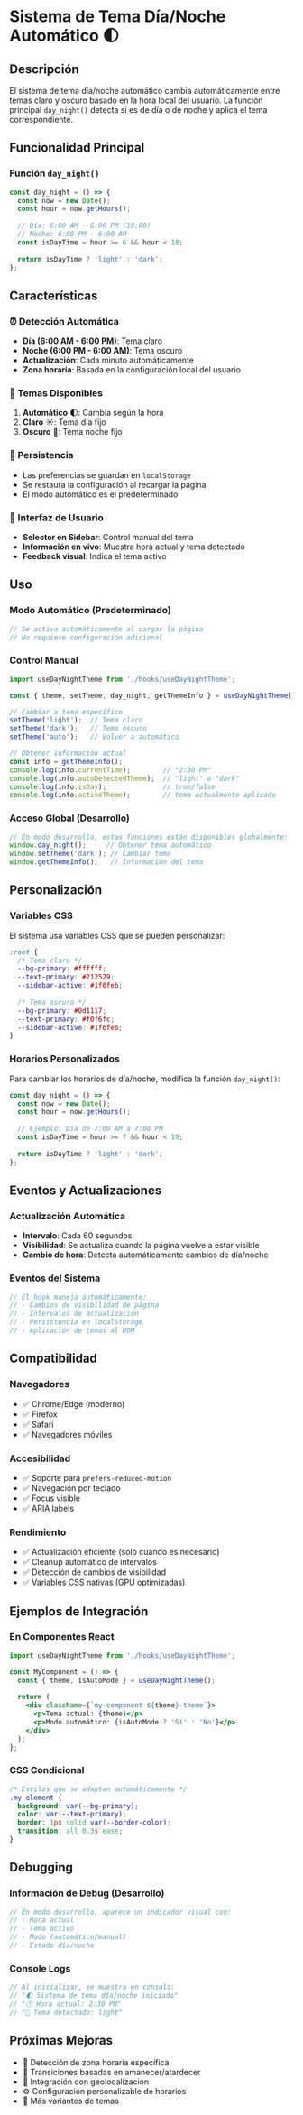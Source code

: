 # Sistema de Tema Día/Noche Automático 🌓

## Descripción

El sistema de tema día/noche automático cambia automáticamente entre temas claro y oscuro basado en la hora local del usuario. La función principal `day_night()` detecta si es de día o de noche y aplica el tema correspondiente.

## Funcionalidad Principal

### Función `day_night()`
```javascript
const day_night = () => {
  const now = new Date();
  const hour = now.getHours();
  
  // Día: 6:00 AM - 6:00 PM (18:00)
  // Noche: 6:00 PM - 6:00 AM
  const isDayTime = hour >= 6 && hour < 18;
  
  return isDayTime ? 'light' : 'dark';
};
```

## Características

### ⏰ Detección Automática
- **Día (6:00 AM - 6:00 PM)**: Tema claro
- **Noche (6:00 PM - 6:00 AM)**: Tema oscuro
- **Actualización**: Cada minuto automáticamente
- **Zona horaria**: Basada en la configuración local del usuario

### 🎨 Temas Disponibles
1. **Automático** 🌓: Cambia según la hora
2. **Claro** ☀️: Tema día fijo
3. **Oscuro** 🌙: Tema noche fijo

### 💾 Persistencia
- Las preferencias se guardan en `localStorage`
- Se restaura la configuración al recargar la página
- El modo automático es el predeterminado

### 📱 Interfaz de Usuario
- **Selector en Sidebar**: Control manual del tema
- **Información en vivo**: Muestra hora actual y tema detectado
- **Feedback visual**: Indica el tema activo

## Uso

### Modo Automático (Predeterminado)
```javascript
// Se activa automáticamente al cargar la página
// No requiere configuración adicional
```

### Control Manual
```javascript
import useDayNightTheme from './hooks/useDayNightTheme';

const { theme, setTheme, day_night, getThemeInfo } = useDayNightTheme();

// Cambiar a tema específico
setTheme('light');  // Tema claro
setTheme('dark');   // Tema oscuro
setTheme('auto');   // Volver a automático

// Obtener información actual
const info = getThemeInfo();
console.log(info.currentTime);        // "2:30 PM"
console.log(info.autoDetectedTheme);  // "light" o "dark"
console.log(info.isDay);              // true/false
console.log(info.activeTheme);        // tema actualmente aplicado
```

### Acceso Global (Desarrollo)
```javascript
// En modo desarrollo, estas funciones están disponibles globalmente:
window.day_night();     // Obtener tema automático
window.setTheme('dark'); // Cambiar tema
window.getThemeInfo();   // Información del tema
```

## Personalización

### Variables CSS
El sistema usa variables CSS que se pueden personalizar:

```css
:root {
  /* Tema claro */
  --bg-primary: #ffffff;
  --text-primary: #212529;
  --sidebar-active: #1f6feb;
  
  /* Tema oscuro */
  --bg-primary: #0d1117;
  --text-primary: #f0f6fc;
  --sidebar-active: #1f6feb;
}
```

### Horarios Personalizados
Para cambiar los horarios de día/noche, modifica la función `day_night()`:

```javascript
const day_night = () => {
  const now = new Date();
  const hour = now.getHours();
  
  // Ejemplo: Día de 7:00 AM a 7:00 PM
  const isDayTime = hour >= 7 && hour < 19;
  
  return isDayTime ? 'light' : 'dark';
};
```

## Eventos y Actualizaciones

### Actualización Automática
- **Intervalo**: Cada 60 segundos
- **Visibilidad**: Se actualiza cuando la página vuelve a estar visible
- **Cambio de hora**: Detecta automáticamente cambios de día/noche

### Eventos del Sistema
```javascript
// El hook maneja automáticamente:
// - Cambios de visibilidad de página
// - Intervalos de actualización
// - Persistencia en localStorage
// - Aplicación de temas al DOM
```

## Compatibilidad

### Navegadores
- ✅ Chrome/Edge (moderno)
- ✅ Firefox
- ✅ Safari
- ✅ Navegadores móviles

### Accesibilidad
- ✅ Soporte para `prefers-reduced-motion`
- ✅ Navegación por teclado
- ✅ Focus visible
- ✅ ARIA labels

### Rendimiento
- ✅ Actualización eficiente (solo cuando es necesario)
- ✅ Cleanup automático de intervalos
- ✅ Detección de cambios de visibilidad
- ✅ Variables CSS nativas (GPU optimizadas)

## Ejemplos de Integración

### En Componentes React
```jsx
import useDayNightTheme from './hooks/useDayNightTheme';

const MyComponent = () => {
  const { theme, isAutoMode } = useDayNightTheme();
  
  return (
    <div className={`my-component ${theme}-theme`}>
      <p>Tema actual: {theme}</p>
      <p>Modo automático: {isAutoMode ? 'Sí' : 'No'}</p>
    </div>
  );
};
```

### CSS Condicional
```css
/* Estilos que se adaptan automáticamente */
.my-element {
  background: var(--bg-primary);
  color: var(--text-primary);
  border: 1px solid var(--border-color);
  transition: all 0.3s ease;
}
```

## Debugging

### Información de Debug (Desarrollo)
```javascript
// En modo desarrollo, aparece un indicador visual con:
// - Hora actual
// - Tema activo
// - Modo (automático/manual)
// - Estado día/noche
```

### Console Logs
```javascript
// Al inicializar, se muestra en consola:
// "🌓 Sistema de tema día/noche iniciado"
// "🕐 Hora actual: 2:30 PM"
// "🎨 Tema detectado: light"
```

## Próximas Mejoras

- 🔄 Detección de zona horaria específica
- 🌅 Transiciones basadas en amanecer/atardecer
- 📍 Integración con geolocalización
- ⚙️ Configuración personalizable de horarios
- 🎨 Más variantes de temas
